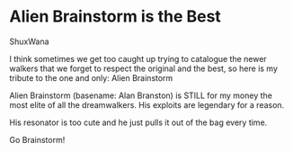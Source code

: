 # Alien Brainstorm is the Best

ShuxWana

I think sometimes we get too caught up trying to catalogue the newer walkers that we forget to respect the original and the best, so here is my tribute to the one and only: Alien Brainstorm

Alien Brainstorm (basename: Alan Branston) is STILL for my money the most elite of all the dreamwalkers. His exploits are legendary for a reason.

His resonator is too cute and he just pulls it out of the bag every time.

Go Brainstorm!
